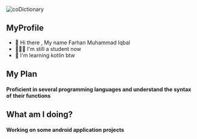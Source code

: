 ![coDictionary](https://miro.medium.com/max/8418/1*K__YGB4eb12WKTRwpvAuhg.png)

## MyProfile

- 👋 Hi there , My name Farhan Muhammad Iqbal
- 👨🏼‍🎓 I'm still a student now 
- 📑 I'm learning kotlin btw 

## My Plan

#### Proficient in several programming languages and understand the syntax of their functions

## What am I doing?

####  Working on some android application projects



<!--
**coDictionary/coDictionary** is a ✨ _special_ ✨ repository because its `README.md` (this file) appears on your GitHub profile.

Here are some ideas to get you started:

- 🔭 I’m currently working on ...
- 🌱 I’m currently learning ...
- 👯 I’m looking to collaborate on ...
- 🤔 I’m looking for help with ...
- 💬 Ask me about ...
- 📫 How to reach me: ...
- 😄 Pronouns: ...
- ⚡ Fun fact: ...
-->
